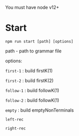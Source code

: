 You must have node v12+

# **Start**

`npm run start [path] [options]`
 
path - path to grammar file

options:

`first-1` : build firstK(1)

`first-2` : build firstK(2)

`follow-1` : build followK(1)

`follow-2` : build followK(1)

`empty` : build emptyNonTerminals

`left-rec`

`right-rec`
